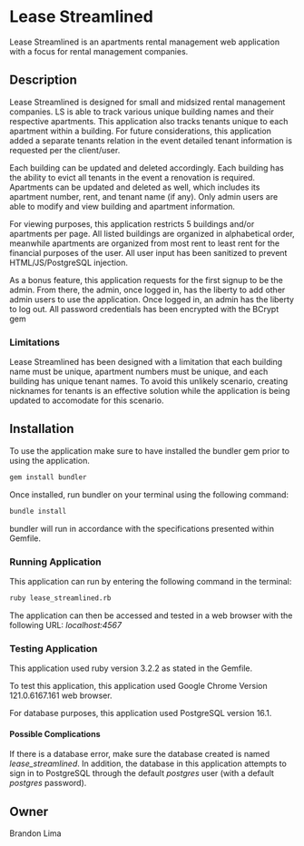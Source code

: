 # **Lease Streamlined**

Lease Streamlined is an apartments rental management web application with a focus for rental management companies.

## **Description**

Lease Streamlined is designed for small and midsized rental management companies. LS is able to track various unique building names and their respective apartments. This application also tracks tenants unique to each apartment within a building. For future considerations, this application added a separate tenants relation in the event detailed tenant information is requested per the client/user.

Each building can be updated and deleted accordingly. Each building has the ability to evict all tenants in the event a renovation is required. Apartments can be updated and deleted as well, which includes its apartment number, rent, and tenant name (if any). Only admin users are able to modify and view building and apartment information.

For viewing purposes, this application restricts 5 buildings and/or apartments per page. All listed buildings are organized in alphabetical order, meanwhile apartments are organized from most rent to least rent for the financial purposes of the user. All user input has been sanitized to prevent HTML/JS/PostgreSQL injection.

As a bonus feature, this application requests for the first signup to be the admin. From there, the admin, once logged in, has the liberty to add other admin users to use the application. Once logged in, an admin has the liberty to log out. All password credentials has been encrypted with the BCrypt gem

### **Limitations**

Lease Streamlined has been designed with a limitation that each building name must be unique, apartment numbers must be unique, and each building has unique tenant names. To avoid this unlikely scenario, creating nicknames for tenants is an effective solution while the application is being updated to accomodate for this scenario.

## **Installation**

To use the application make sure to have installed the bundler gem prior to using the application.

```bash
gem install bundler
```

Once installed, run bundler on your terminal using the following command:

```bash
bundle install
```

bundler will run in accordance with the specifications presented within Gemfile.

### **Running Application**

This application can run by entering the following command in the terminal:

```bash
ruby lease_streamlined.rb
```

The application can then be accessed and tested in a web browser with the following URL: *localhost:4567*

### **Testing Application**

This application used ruby version 3.2.2 as stated in the Gemfile. 

To test this application, this application used Google Chrome Version 121.0.6167.161 web browser.

For database purposes, this application used PostgreSQL version 16.1.

#### **Possible Complications**

If there is a database error, make sure the database created is named *lease_streamlined*. In addition, the database in this application attempts to sign in to PostgreSQL through the default *postgres* user (with a default *postgres* password). 

## **Owner**

Brandon Lima